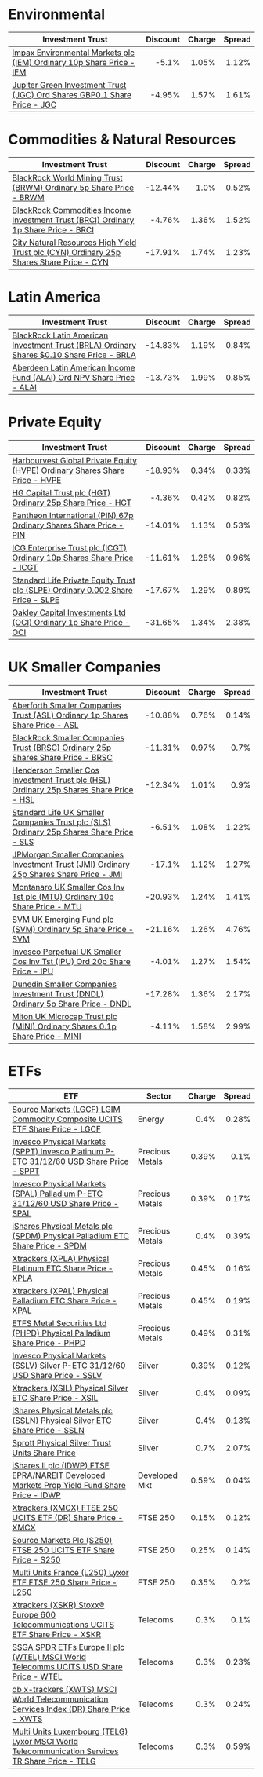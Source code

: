# Environmental
| Investment Trust | Discount | Charge | Spread |
| ---------------- | --------:| ------:| ------:|
|[Impax Environmental Markets plc (IEM) Ordinary 10p Share Price - IEM](http://www.hl.co.uk/shares/shares-search-results/3123249 "Link")|-5.1%|1.05%|1.12%|
|[Jupiter Green Investment Trust (JGC) Ord Shares GBP0.1 Share Price - JGC](http://www.hl.co.uk/shares/shares-search-results/B120GL7 "Link")|-4.95%|1.57%|1.61%|
# Commodities & Natural Resources
| Investment Trust | Discount | Charge | Spread |
| ---------------- | --------:| ------:| ------:|
|[BlackRock World Mining Trust (BRWM) Ordinary 5p Share Price - BRWM](http://www.hl.co.uk/shares/shares-search-results/0577485 "Link")|-12.44%|1.0%|0.52%|
|[BlackRock Commodities Income Investment Trust (BRCI) Ordinary 1p Share Price - BRCI](http://www.hl.co.uk/shares/shares-search-results/B0N8MF9 "Link")|-4.76%|1.36%|1.52%|
|[City Natural Resources High Yield Trust plc (CYN) Ordinary 25p Shares Share Price - CYN](http://www.hl.co.uk/shares/shares-search-results/0035392 "Link")|-17.91%|1.74%|1.23%|
# Latin America
| Investment Trust | Discount | Charge | Spread |
| ---------------- | --------:| ------:| ------:|
|[BlackRock Latin American Investment Trust (BRLA) Ordinary Shares $0.10 Share Price - BRLA](http://www.hl.co.uk/shares/shares-search-results/0505840 "Link")|-14.83%|1.19%|0.84%|
|[Aberdeen Latin American Income Fund (ALAI) Ord NPV Share Price - ALAI](http://www.hl.co.uk/shares/shares-search-results/B44ZTP6 "Link")|-13.73%|1.99%|0.85%|
# Private Equity
| Investment Trust | Discount | Charge | Spread |
| ---------------- | --------:| ------:| ------:|
|[Harbourvest Global Private Equity (HVPE) Ordinary Shares Share Price - HVPE](http://www.hl.co.uk/shares/shares-search-results/BR30MJ8 "Link")|-18.93%|0.34%|0.33%|
|[HG Capital Trust plc (HGT) Ordinary 25p Share Price - HGT](http://www.hl.co.uk/shares/shares-search-results/0392105 "Link")|-4.36%|0.42%|0.82%|
|[Pantheon International (PIN) 67p Ordinary Shares Share Price - PIN](http://www.hl.co.uk/shares/shares-search-results/0414850 "Link")|-14.01%|1.13%|0.53%|
|[ICG Enterprise Trust plc (ICGT) Ordinary 10p Shares Share Price - ICGT](http://www.hl.co.uk/shares/shares-search-results/0329200 "Link")|-11.61%|1.28%|0.96%|
|[Standard Life Private Equity Trust plc (SLPE) Ordinary 0.002 Share Price - SLPE](http://www.hl.co.uk/shares/shares-search-results/3047468 "Link")|-17.67%|1.29%|0.89%|
|[Oakley Capital Investments Ltd (OCI) Ordinary 1p Share Price - OCI](http://www.hl.co.uk/shares/shares-search-results/B23DL39 "Link")|-31.65%|1.34%|2.38%|
# UK Smaller Companies
| Investment Trust | Discount | Charge | Spread |
| ---------------- | --------:| ------:| ------:|
|[Aberforth Smaller Companies Trust (ASL) Ordinary 1p Shares Share Price - ASL](http://www.hl.co.uk/shares/shares-search-results/0006655 "Link")|-10.88%|0.76%|0.14%|
|[BlackRock Smaller Companies Trust (BRSC) Ordinary 25p Shares Share Price - BRSC](http://www.hl.co.uk/shares/shares-search-results/0643610 "Link")|-11.31%|0.97%|0.7%|
|[Henderson Smaller Cos Investment Trust plc (HSL) Ordinary 25p Shares Share Price - HSL](http://www.hl.co.uk/shares/shares-search-results/0906506 "Link")|-12.34%|1.01%|0.9%|
|[Standard Life UK Smaller Companies Trust plc (SLS) Ordinary 25p Shares Share Price - SLS](http://www.hl.co.uk/shares/shares-search-results/0295958 "Link")|-6.51%|1.08%|1.22%|
|[JPMorgan Smaller Companies Investment Trust (JMI) Ordinary 25p Shares Share Price - JMI](http://www.hl.co.uk/shares/shares-search-results/0741600 "Link")|-17.1%|1.12%|1.27%|
|[Montanaro UK Smaller Cos Inv Tst plc (MTU) Ordinary 10p Share Price - MTU](http://www.hl.co.uk/shares/shares-search-results/0600756 "Link")|-20.93%|1.24%|1.41%|
|[SVM UK Emerging Fund plc (SVM) Ordinary 5p Share Price - SVM](http://www.hl.co.uk/shares/shares-search-results/0068417 "Link")|-21.16%|1.26%|4.76%|
|[Invesco Perpetual UK Smaller Cos Inv Tst (IPU) Ord 20p Share Price - IPU](http://www.hl.co.uk/shares/shares-search-results/B1FL3C7 "Link")|-4.01%|1.27%|1.54%|
|[Dunedin Smaller Companies Investment Trust (DNDL) Ordinary 5p Share Price - DNDL](http://www.hl.co.uk/shares/shares-search-results/B1GCL25 "Link")|-17.28%|1.36%|2.17%|
|[Miton UK Microcap Trust plc (MINI) Ordinary Shares 0.1p Share Price - MINI](http://www.hl.co.uk/shares/shares-search-results/BWFGQ08 "Link")|-4.11%|1.58%|2.99%|
# ETFs
| ETF | Sector | Charge | Spread |
| --- | ------ | ------:| ------:|
|[Source Markets (LGCF) LGIM Commodity Composite UCITS ETF Share Price - LGCF](http://www.hl.co.uk/shares/shares-search-results/B6TMFC5 "Source Markets (LGCF) LGIM Commodity Composite UCITS ETF Share Price - LGCF")| Energy|0.4%|0.28%|
|[Invesco Physical Markets (SPPT) Invesco Platinum P-ETC 31/12/60 USD Share Price - SPPT](http://www.hl.co.uk/shares/shares-search-results/B417C89 "Invesco Physical Markets (SPPT) Invesco Platinum P-ETC 31/12/60 USD Share Price - SPPT")| Precious Metals|0.39%|0.1%|
|[Invesco Physical Markets (SPAL) Palladium P-ETC 31/12/60 USD Share Price - SPAL](http://www.hl.co.uk/shares/shares-search-results/B40K2X4 "Invesco Physical Markets (SPAL) Palladium P-ETC 31/12/60 USD Share Price - SPAL")| Precious Metals|0.39%|0.17%|
|[iShares Physical Metals plc (SPDM) Physical Palladium ETC Share Price - SPDM](http://www.hl.co.uk/shares/shares-search-results/B4JV4D2 "iShares Physical Metals plc (SPDM) Physical Palladium ETC Share Price - SPDM")| Precious Metals|0.4%|0.39%|
|[Xtrackers (XPLA) Physical Platinum ETC Share Price - XPLA](http://www.hl.co.uk/shares/shares-search-results/B57GJC0 "Xtrackers (XPLA) Physical Platinum ETC Share Price - XPLA")| Precious Metals|0.45%|0.16%|
|[Xtrackers (XPAL) Physical Palladium ETC Share Price - XPAL](http://www.hl.co.uk/shares/shares-search-results/B5VYVZ7 "Xtrackers (XPAL) Physical Palladium ETC Share Price - XPAL")| Precious Metals|0.45%|0.19%|
|[ETFS Metal Securities Ltd (PHPD) Physical Palladium Share Price - PHPD](http://www.hl.co.uk/shares/shares-search-results/B1VS300 "ETFS Metal Securities Ltd (PHPD) Physical Palladium Share Price - PHPD")| Precious Metals|0.49%|0.31%|
|[Invesco Physical Markets (SSLV) Silver P-ETC 31/12/60 USD Share Price - SSLV](http://www.hl.co.uk/shares/shares-search-results/B66SS94 "Invesco Physical Markets (SSLV) Silver P-ETC 31/12/60 USD Share Price - SSLV")| Silver|0.39%|0.12%|
|[Xtrackers (XSIL) Physical Silver ETC Share Price - XSIL](http://www.hl.co.uk/shares/shares-search-results/B57Y946 "Xtrackers (XSIL) Physical Silver ETC Share Price - XSIL")| Silver|0.4%|0.09%|
|[iShares Physical Metals plc (SSLN) Physical Silver ETC Share Price - SSLN](http://www.hl.co.uk/shares/shares-search-results/B425ZM7 "iShares Physical Metals plc (SSLN) Physical Silver ETC Share Price - SSLN")| Silver|0.4%|0.13%|
|[Sprott Physical Silver Trust Units Share Price](http://www.hl.co.uk/shares/shares-search-results/B5THDS5 "Sprott Physical Silver Trust Units Share Price")| Silver|0.7%|2.07%|
|[iShares II plc (IDWP) FTSE EPRA/NAREIT Developed Markets Prop Yield Fund Share Price - IDWP](http://www.hl.co.uk/shares/shares-search-results/B1G53G2 "iShares II plc (IDWP) FTSE EPRA/NAREIT Developed Markets Prop Yield Fund Share Price - IDWP")| Developed Mkt|0.59%|0.04%|
|[Xtrackers (XMCX) FTSE 250 UCITS ETF (DR) Share Price - XMCX](http://www.hl.co.uk/shares/shares-search-results/B1WK0B5 "Xtrackers (XMCX) FTSE 250 UCITS ETF (DR) Share Price - XMCX")| FTSE 250|0.15%|0.12%|
|[Source Markets Plc (S250) FTSE 250 UCITS ETF Share Price - S250](http://www.hl.co.uk/shares/shares-search-results/B3X5BN2 "Source Markets Plc (S250) FTSE 250 UCITS ETF Share Price - S250")| FTSE 250|0.25%|0.14%|
|[Multi Units France (L250) Lyxor ETF FTSE 250 Share Price - L250](http://www.hl.co.uk/shares/shares-search-results/B1WMNV2 "Multi Units France (L250) Lyxor ETF FTSE 250 Share Price - L250")| FTSE 250|0.35%|0.2%|
|[Xtrackers (XSKR) Stoxx® Europe 600 Telecommunications UCITS ETF Share Price - XSKR](http://www.hl.co.uk/shares/shares-search-results/B39DXF6 "Xtrackers (XSKR) Stoxx® Europe 600 Telecommunications UCITS ETF Share Price - XSKR")| Telecoms|0.3%|0.1%|
|[SSGA SPDR ETFs Europe II plc (WTEL) MSCI World Telecomms UCITS USD Share Price - WTEL](http://www.hl.co.uk/shares/shares-search-results/BYYW162 "SSGA SPDR ETFs Europe II plc (WTEL) MSCI World Telecomms UCITS USD Share Price - WTEL")| Telecoms|0.3%|0.23%|
|[db x-trackers (XWTS) MSCI World Telecommunication Services Index (DR) Share Price - XWTS](http://www.hl.co.uk/shares/shares-search-results/BDGSVF0 "db x-trackers (XWTS) MSCI World Telecommunication Services Index (DR) Share Price - XWTS")| Telecoms|0.3%|0.24%|
|[Multi Units Luxembourg (TELG) Lyxor MSCI World Telecommunication Services TR Share Price - TELG](http://www.hl.co.uk/shares/shares-search-results/B64MSF4 "Multi Units Luxembourg (TELG) Lyxor MSCI World Telecommunication Services TR Share Price - TELG")| Telecoms|0.3%|0.59%|
